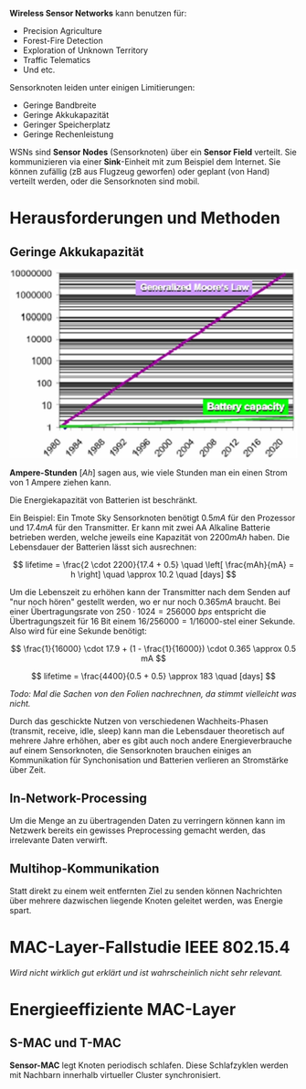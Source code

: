 **Wireless Sensor Networks** kann benutzen für:

* Precision Agriculture
* Forest-Fire Detection
* Exploration of Unknown Territory
* Traffic Telematics
* Und etc.

Sensorknoten leiden unter einigen Limitierungen:

* Geringe Bandbreite
* Geringe Akkukapazität
* Geringer Speicherplatz
* Geringe Rechenleistung

WSNs sind **Sensor Nodes** (Sensorknoten) über ein **Sensor Field** verteilt. Sie kommunizieren via einer **Sink**-Einheit mit zum Beispiel dem Internet. Sie können zufällig (zB aus Flugzeug geworfen) oder geplant (von Hand) verteilt werden, oder die Sensorknoten sind mobil.

# Herausforderungen und Methoden

## Geringe Akkukapazität

![Needs more JPG: Crappige Darstellung von Moore's Law vs. Battery Capacity](/img/moore-vs-battery.jpg)

**Ampere-Stunden** $[Ah]$ sagen aus, wie viele Stunden man ein einen Strom von 1 Ampere ziehen kann.

Die Energiekapazität von Batterien ist beschränkt.

Ein Beispiel: Ein Tmote Sky Sensorknoten benötigt $0.5 mA$ für den Prozessor und $17.4 mA$ für den Transmitter. Er kann mit zwei AA Alkaline Batterie betrieben werden, welche jeweils eine Kapazität von $2200 mAh$ haben. Die Lebensdauer der Batterien lässt sich ausrechnen:

$$
lifetime = \frac{2 \cdot 2200}{17.4 + 0.5} \quad \left[ \frac{mAh}{mA} = h \right] \quad \approx 10.2 \quad [days]
$$

Um die Lebenszeit zu erhöhen kann der Transmitter nach dem Senden auf "nur noch hören" gestellt werden, wo er nur noch $0.365 mA$ braucht. Bei einer Übertragungsrate von $250 \cdot 1024 = 256000 \ bps$ entspricht die Übertragungszeit für 16 Bit einem $16 / 256000 = 1 / 16000$-stel einer Sekunde. Also wird für eine Sekunde benötigt:

$$
\frac{1}{16000} \cdot 17.9 + (1 - \frac{1}{16000}) \cdot 0.365 \approx 0.5 mA
$$

$$
lifetime = \frac{4400}{0.5 + 0.5} \approx 183 \quad [days]
$$

*Todo: Mal die Sachen von den Folien nachrechnen, da stimmt vielleicht was nicht.*

Durch das geschickte Nutzen von verschiedenen Wachheits-Phasen (transmit, receive, idle, sleep) kann man die Lebensdauer theoretisch auf mehrere Jahre erhöhen, aber es gibt auch noch andere Energieverbrauche auf einem Sensorknoten, die Sensorknoten brauchen einiges an Kommunikation für Synchonisation und Batterien verlieren an Stromstärke über Zeit.

## In-Network-Processing
Um die Menge an zu übertragenden Daten zu verringern können kann im Netzwerk bereits ein gewisses Preprocessing gemacht werden, das irrelevante Daten verwirft.

## Multihop-Kommunikation

Statt direkt zu einem weit entfernten Ziel zu senden können Nachrichten über mehrere dazwischen liegende Knoten geleitet werden, was Energie spart.


# MAC-Layer-Fallstudie IEEE 802.15.4

*Wird nicht wirklich gut erklärt und ist wahrscheinlich nicht sehr relevant.*


# Energieeffiziente MAC-Layer

## S-MAC und T-MAC

**Sensor-MAC** legt Knoten periodisch schlafen. Diese Schlafzyklen werden mit Nachbarn innerhalb virtueller Cluster synchronisiert.
